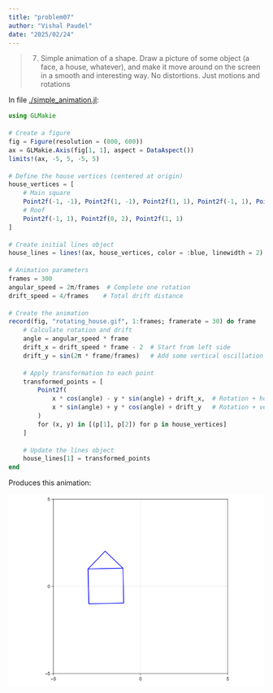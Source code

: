 ```yaml
---
title: "problem07"
author: "Vishal Paudel"
date: "2025/02/24"
---
```


> 7. Simple animation of a shape. Draw a picture of some object (a face, a house, whatever), and make it move around on the screen in a smooth and interesting way. No distortions. Just motions and rotations


In file [./simple_animation.jl](./simple_animation.jl):

```julia
using GLMakie

# Create a figure
fig = Figure(resolution = (800, 600))
ax = GLMakie.Axis(fig[1, 1], aspect = DataAspect())
limits!(ax, -5, 5, -5, 5)

# Define the house vertices (centered at origin)
house_vertices = [
    # Main square
    Point2f(-1, -1), Point2f(1, -1), Point2f(1, 1), Point2f(-1, 1), Point2f(-1, -1),
    # Roof
    Point2f(-1, 1), Point2f(0, 2), Point2f(1, 1)
]

# Create initial lines object
house_lines = lines!(ax, house_vertices, color = :blue, linewidth = 2)

# Animation parameters
frames = 300
angular_speed = 2π/frames  # Complete one rotation
drift_speed = 4/frames    # Total drift distance

# Create the animation
record(fig, "rotating_house.gif", 1:frames; framerate = 30) do frame
    # Calculate rotation and drift
    angle = angular_speed * frame
    drift_x = drift_speed * frame - 2  # Start from left side
    drift_y = sin(2π * frame/frames)   # Add some vertical oscillation
    
    # Apply transformation to each point
    transformed_points = [
        Point2f(
            x * cos(angle) - y * sin(angle) + drift_x,  # Rotation + horizontal drift
            x * sin(angle) + y * cos(angle) + drift_y   # Rotation + vertical oscillation
        )
        for (x, y) in [(p[1], p[2]) for p in house_vertices]
    ]
    
    # Update the lines object
    house_lines[1] = transformed_points
end
```

Produces this animation:

![Floating house in space](../media/problem07/rotating_house.gif)
